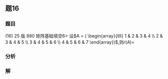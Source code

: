 ## 题16
### 题目
(16) 25 版 880 矩阵基础填空$6 >$
设$A = ( \begin{array}{llll} 1 & 2 & 3 & 4 \\  2 & 3 & 4 & 5 \\  3 & 4 & 5 & 6 \\  4 & 5 & 6 & 7 \end{array})$,则$r(A) =$
### 分析

### 解